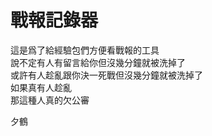 # 戰報記錄器

這是爲了給經驗包們方便看戰報的工具  
說不定有人有留言給你但沒幾分鐘就被洗掉了  
或許有人趁亂跟你決一死戰但沒幾分鐘就被洗掉了  
如果真有人趁亂  
那這種人真的欠公審

夕鶴